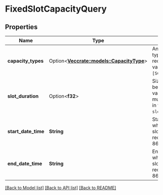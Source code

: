 # FixedSlotCapacityQuery

## Properties

Name | Type | Description | Notes
------------ | ------------- | ------------- | -------------
**capacity_types** | Option<[**Vec<crate::models::CapacityType>**](CapacityType.md)> | An array of capacity types which are being requested. Default value is `[SCHEDULED_CAPACITY]`. | [optional]
**slot_duration** | Option<**f32**> | Size in which slots are being requested. This value should be a multiple of 5 and fall in the range: 5 <= `slotDuration` <= 360. | [optional]
**start_date_time** | **String** | Start date time from which the capacity slots are being requested in ISO 8601 format. | 
**end_date_time** | **String** | End date time up to which the capacity slots are being requested in ISO 8601 format. | 

[[Back to Model list]](../README.md#documentation-for-models) [[Back to API list]](../README.md#documentation-for-api-endpoints) [[Back to README]](../README.md)


